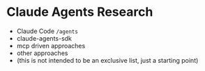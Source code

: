 # Claude Agents Research

- Claude Code `/agents`
- claude-agents-sdk
- mcp driven approaches
- other approaches
- (this is not intended to be an exclusive list, just a starting point)